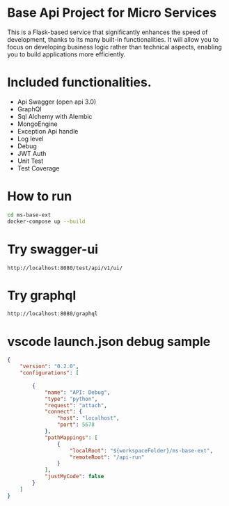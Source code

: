 # Base Api Project for Micro Services

This is a  Flask-based service that significantly enhances the speed of development, thanks to its many built-in functionalities.
It will allow you to focus on developing business logic rather than technical aspects, enabling you to build applications more efficiently.

# Included functionalities.
 - Api Swagger (open api 3.0)
 - GraphQl
 - Sql Alchemy with Alembic
 - MongoEngine
 - Exception Api handle
 - Log level
 - Debug
 - JWT Auth
 - Unit Test
 - Test Coverage

# How to run

```bash
cd ms-base-ext
docker-compose up --build
```

# Try swagger-ui

```
http://localhost:8080/test/api/v1/ui/

```

# Try graphql

```
http://localhost:8080/graphql

```
# vscode launch.json debug sample

```json
{
    "version": "0.2.0",
    "configurations": [
        
        {
            "name": "API: Debug",
            "type": "python",
            "request": "attach",
            "connect": {
                "host": "localhost",
                "port": 5678
            },
            "pathMappings": [
                {
                    "localRoot": "${workspaceFolder}/ms-base-ext",
                    "remoteRoot": "/api-run"
                }
            ],
            "justMyCode": false
        }
    ]
}
```